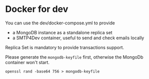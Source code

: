 # Docker for dev

You can use the dev/docker-compose.yml to provide 
- a MongoDB instance as a standalone replica set
- a SMTP4Dev container, useful to send and check emails locally 

Replica Set is mandatory to provide transactions support.

Please generate the `mongodb-keyfile` first, otherwise the MongoDb container won't start. 

`openssl rand -base64 756 > mongodb-keyfile`